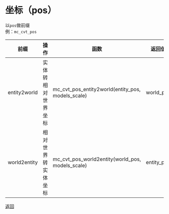 # 坐标（pos）
以`pos`做前缀  
例：`mc_cvt_pos`

|前缀|操作|函数|返回值|
|---|---|---|---|
|entity2world|实体转相对世界坐标|mc_cvt_pos_entity2world(entity_pos, models_scale)|world_pos|
|world2entity|相对世界转实体坐标|mc_cvt_pos_world2entity(world_pos, models_scale)|entity_pos|

[返回](./mc_cvt__README.md)
